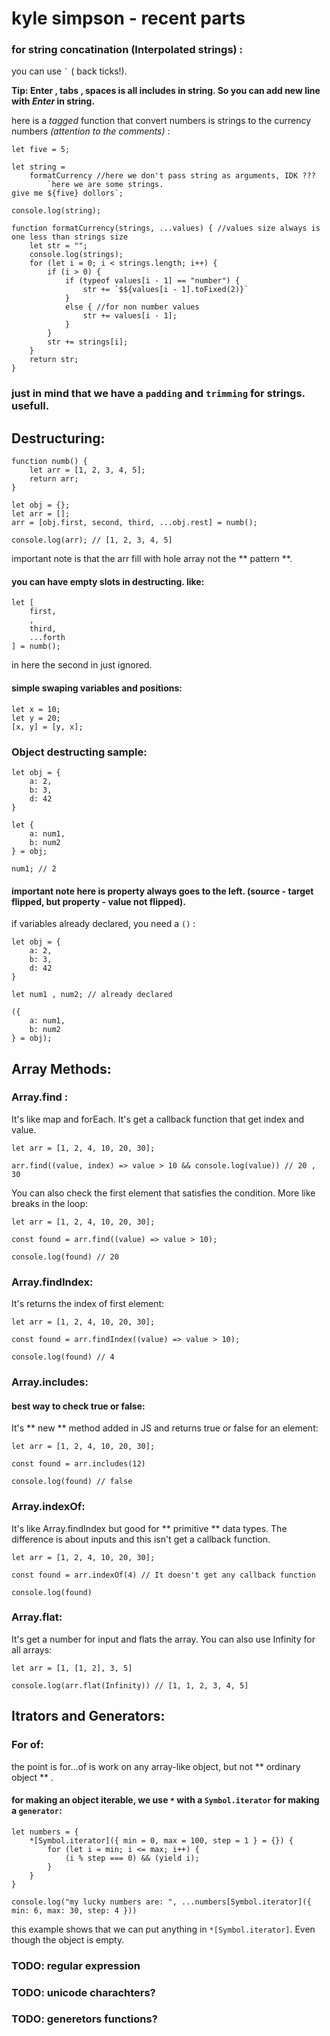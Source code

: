 # kyle simpson - recent parts #

### for string concatination (Interpolated strings) : ###

you can use ``` ` ``` ( back ticks!).

**Tip: Enter , tabs , spaces is all includes in string. So you can add new line with _Enter_ in string.**

here is a *tagged* function that convert numbers is strings to the currency numbers *(attention to the comments)* :

```
let five = 5;

let string =
    formatCurrency //here we don't pass string as arguments, IDK ???
        `here we are some strings.
give me ${five} dollors`;

console.log(string);

function formatCurrency(strings, ...values) { //values size always is one less than strings size
    let str = "";
    console.log(strings);
    for (let i = 0; i < strings.length; i++) {
        if (i > 0) {
            if (typeof values[i - 1] == "number") {
                str += `$${values[i - 1].toFixed(2)}`
            }
            else { //for non number values
                str += values[i - 1];
            }
        }
        str += strings[i];
    }
    return str;
}
```

### just in mind that we have a `padding` and `trimming` for strings. usefull. ###

## Destructuring: ##

```
function numb() {
    let arr = [1, 2, 3, 4, 5];
    return arr;
}

let obj = {};
let arr = [];
arr = [obj.first, second, third, ...obj.rest] = numb();

console.log(arr); // [1, 2, 3, 4, 5]
```

important note is that the arr fill with hole array not the ** pattern **.


#### you can have empty slots in destructing. like: ####

```
let [
    first,
    ,
    third,
    ...forth
] = numb();
```

in here the second in just ignored.

#### simple swaping variables and positions: ####

```
let x = 10;
let y = 20;
[x, y] = [y, x];
```

### Object destructing sample: ###

```
let obj = {
    a: 2,
    b: 3,
    d: 42
}

let {
    a: num1,
    b: num2
} = obj;

num1; // 2
```

#### important note here is property always goes to the left. (source - target flipped, but property - value not flipped). ####

if variables already declared, you need a `()` :

```
let obj = {
    a: 2,
    b: 3,
    d: 42
}

let num1 , num2; // already declared

({
    a: num1,
    b: num2
} = obj);
```

## Array Methods:

### Array.find :

It's like map and forEach. It's get a callback function that get index and value.

```
let arr = [1, 2, 4, 10, 20, 30];

arr.find((value, index) => value > 10 && console.log(value)) // 20 , 30
```

You can also check the first element that satisfies the condition. More like breaks in the loop:

```
let arr = [1, 2, 4, 10, 20, 30];

const found = arr.find((value) => value > 10);

console.log(found) // 20
```

### Array.findIndex:

It's returns the index of first element:

```
let arr = [1, 2, 4, 10, 20, 30];

const found = arr.findIndex((value) => value > 10);

console.log(found) // 4
```

### Array.includes:

#### best way to check true or false:

It's ** new ** method added in JS and returns true or false for an element:

```
let arr = [1, 2, 4, 10, 20, 30];

const found = arr.includes(12)

console.log(found) // false
```

### Array.indexOf:

It's like Array.findIndex but good for ** primitive ** data types. The difference is about inputs and this isn't get
a callback function.

```
let arr = [1, 2, 4, 10, 20, 30];

const found = arr.indexOf(4) // It doesn't get any callback function

console.log(found)
```


### Array.flat:

It's get a number for input and flats the array. You can also use Infinity for all arrays:

```
let arr = [1, [1, 2], 3, 5]

console.log(arr.flat(Infinity)) // [1, 1, 2, 3, 4, 5]
```

## Itrators and Generators:

### For of:

the point is for...of is work on any array-like object, but not ** ordinary object ** .

#### for making an object iterable, we use `*` with a `Symbol.iterator` for making a `generator`:

```
let numbers = {
    *[Symbol.iterator]({ min = 0, max = 100, step = 1 } = {}) {
        for (let i = min; i <= max; i++) {
            (i % step === 0) && (yield i);
        }
    }
}

console.log("my lucky numbers are: ", ...numbers[Symbol.iterator]({ min: 6, max: 30, step: 4 }))
```

this example shows that we can put anything in `*[Symbol.iterator]`. Even though the object is empty.






### TODO: regular expression
### TODO: unicode charachters?
### TODO: generetors functions?





